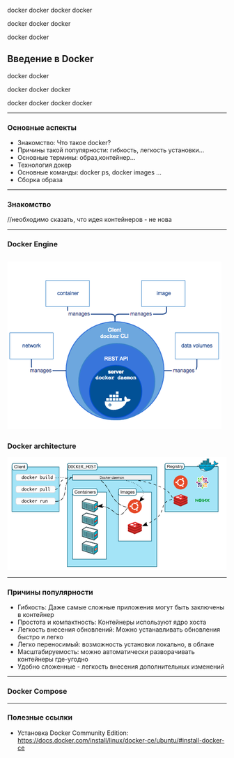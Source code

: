 docker docker docker docker

docker docker docker

docker docker

## Введение в Docker

docker docker

docker docker docker

docker docker docker docker

---

### Основные аспекты

- Знакомство: Что такое docker?
- Причины такой популярности: гибкость, легкость установки...
- Основные термины: образ,контейнер...
- Технология докер
- Основные команды: docker ps, docker images ...
- Сборка образа

---
### Знакомство

//необходимо сказать, что идея контейнеров - не нова

---
### Docker Engine
![Docker Engine](images/engine.png)
---
### Docker architecture
![Docker Architecture](images/architecture.png)

---

### Причины популярности

- Гибкость: Даже самые сложные приложения могут быть заключены в контейнер
- Простота и компактность: Контейнеры используют ядро хоста
- Легкость внесения обновлений: Можно устанавливать обновления быстро и легко
- Легко переносимый: возможность установки локально, в облаке
- Масштабируемость: можно автоматически разворачивать контейнеры где-угодно 
- Удобно сложенные - легкость внесения дополнительных изменений

---
### Docker Compose

---

### Полезные ссылки
- Установка Docker Community Edition:
https://docs.docker.com/install/linux/docker-ce/ubuntu/#install-docker-ce
